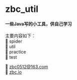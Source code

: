 # zbc_util

#### 一些Java写的小工具，供自己学习

主要内容如下：  
:space_invader: spider  
:triangular_ruler: util  
:memo: practice  
:pushpin: test  

:e-mail: <zbc0512@163.com>  
:newspaper: [zbc.io](http://zbc.io)  
